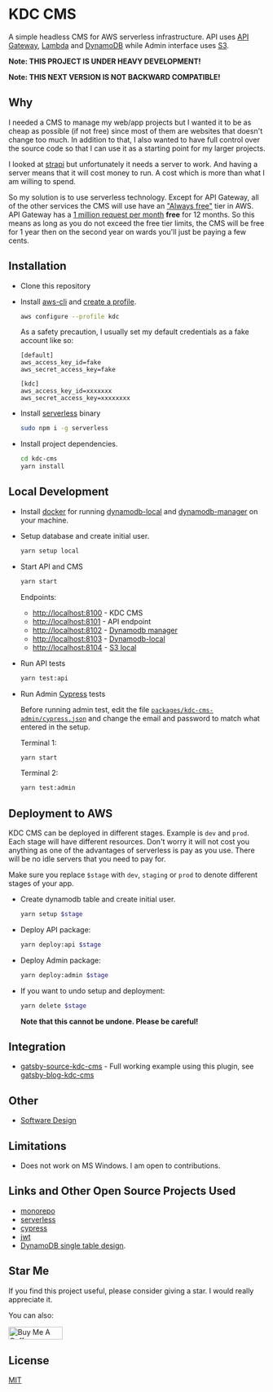 # KDC CMS

A simple headless CMS for AWS serverless infrastructure. API uses [API Gateway](https://aws.amazon.com/api-gateway/), [Lambda](https://aws.amazon.com/lambda/) and [DynamoDB](https://aws.amazon.com/dynamodb/) while Admin interface uses [S3](https://aws.amazon.com/s3/).

**Note: THIS PROJECT IS UNDER HEAVY DEVELOPMENT!**

**Note: THIS NEXT VERSION IS NOT BACKWARD COMPATIBLE!**

## Why

I needed a CMS to manage my web/app projects but I wanted it to be as cheap as possible (if not free) since most of them are websites that doesn't change too much. In addition to that, I also wanted to have full control over the source code so that I can use it as a starting point for my larger projects.

I looked at [strapi](https://strapi.io/) but unfortunately it needs a server to work. And having a server means that it will cost money to run. A cost which is more than what I am willing to spend.

So my solution is to use serverless technology. Except for API Gateway, all of the other services the CMS will use have an ["Always free"](https://aws.amazon.com/free/?nc2=h_ql_pr_ft&all-free-tier.sort-by=item.additionalFields.SortRank&all-free-tier.sort-order=asc&awsf.Free%20Tier%20Types=tier%23always-free) tier in AWS. API Gateway has a [1 million request per month](https://aws.amazon.com/api-gateway/pricing/) **free** for 12 months. So this means as long as you do not exceed the free tier limits, the CMS will be free for 1 year then on the second year on wards you'll just be paying a few cents.

## Installation

- Clone this repository
- Install [aws-cli](https://docs.aws.amazon.com/en_pv/cli/latest/userguide/cli-chap-install.html) and [create a profile](https://docs.aws.amazon.com/en_pv/cli/latest/userguide/cli-chap-configure.html).

  ```bash
  aws configure --profile kdc
  ```

  As a safety precaution, I usually set my default credentials as a fake account like so:

  ```credentials
  [default]
  aws_access_key_id=fake
  aws_secret_access_key=fake

  [kdc]
  aws_access_key_id=xxxxxxx
  aws_secret_access_key=xxxxxxxx
  ```

- Install [serverless](https://serverless.com/) binary

  ```bash
  sudo npm i -g serverless
  ```

- Install project dependencies.

  ```bash
  cd kdc-cms
  yarn install
  ```

## Local Development

- Install [docker](https://docs.docker.com/install/) for running [dynamodb-local](https://hub.docker.com/r/amazon/dynamodb-local) and [dynamodb-manager](https://hub.docker.com/r/taydy/dynamodb-manager/) on your machine.

- Setup database and create initial user.

  ```bash
  yarn setup local
  ```

- Start API and CMS

  ```bash
  yarn start
  ```

  Endpoints:

  - [http://localhost:8100](http://localhost:8100) - KDC CMS
  - [http://localhost:8101](http://localhost:8101) - API endpoint
  - [http://localhost:8102](http://localhost:8102) - [Dynamodb manager](https://hub.docker.com/r/taydy/dynamodb-manager/)
  - [http://localhost:8103](http://localhost:8103) - [Dynamodb-local](https://hub.docker.com/r/amazon/dynamodb-local)
  - [http://localhost:8104](http://localhost:8104) - [S3 local](https://github.com/ar90n/serverless-s3-local)

- Run API tests

  ```bash
  yarn test:api
  ```

- Run Admin [Cypress](https://www.cypress.io/) tests

  Before running admin test, edit the file [`packages/kdc-cms-admin/cypress.json`](packages/kdc-cms-admin/cypress.json) and change the email and password to match what entered in the setup.

  Terminal 1:

  ```bash
  yarn start
  ```

  Terminal 2:

  ```bash
  yarn test:admin
  ```

## Deployment to AWS

KDC CMS can be deployed in different stages. Example is `dev` and `prod`. Each stage will have different resources. Don't worry it will not cost you anything as one of the advantages of serverless is pay as you use. There will be no idle servers that you need to pay for.

Make sure you replace `$stage` with `dev`, `staging` or `prod` to denote different stages of your app.

- Create dynamodb table and create initial user.

  ```bash
  yarn setup $stage
  ```

- Deploy API package:

  ```bash
  yarn deploy:api $stage
  ```

- Deploy Admin package:

  ```bash
  yarn deploy:admin $stage
  ```

- If you want to undo setup and deployment:

  ```bash
  yarn delete $stage
  ```

  **Note that this cannot be undone. Please be careful!**

## Integration

- [gatsby-source-kdc-cms](https://www.npmjs.com/package/gatsby-source-kdc-cms) - Full working example using this plugin, see [gatsby-blog-kdc-cms](https://github.com/ianpogi5/gatsby-blog-kdc-cms)

## Other

- [Software Design](docs/DESIGN.md)

## Limitations

- Does not work on MS Windows. I am open to contributions.

## Links and Other Open Source Projects Used

- [monorepo](https://en.wikipedia.org/wiki/Monorepo)
- [serverless](https://serverless.com)
- [cypress](https://www.cypress.io/)
- [jwt](https://jwt.io/)
- [DynamoDB single table design](https://youtu.be/HaEPXoXVf2k?t=2844).

## Star Me

If you find this project useful, please consider giving a star. I would really appreciate it.

You can also:

<a href="https://www.buymeacoffee.com/o4f0WYV" target="_blank"><img src="https://cdn.buymeacoffee.com/buttons/default-yellow.png" alt="Buy Me A Coffee" style="height: 25px !important;width: 106px !important;" ></a>

## License

[MIT](LICENSE)
